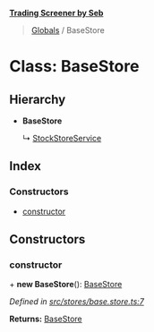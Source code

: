**[Trading Screener by Seb](../README.md)**

> [Globals](../globals.md) / BaseStore

# Class: BaseStore

## Hierarchy

* **BaseStore**

  ↳ [StockStoreService](stockstoreservice.md)

## Index

### Constructors

* [constructor](basestore.md#constructor)

## Constructors

### constructor

\+ **new BaseStore**(): [BaseStore](basestore.md)

*Defined in [src/stores/base.store.ts:7](https://github.com/wiewiur667/TradingScreener/blob/0537031/src/stores/base.store.ts#L7)*

**Returns:** [BaseStore](basestore.md)
